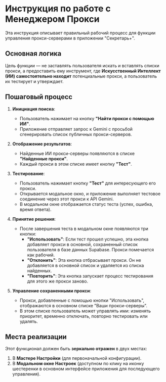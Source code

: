 # Инструкция по работе с Менеджером Прокси

Эта инструкция описывает правильный рабочий процесс для функции управления прокси-серверами в приложении "Секретарь+".

## Основная логика

Цель функции — не заставлять пользователя искать и вставлять списки прокси, а предоставить ему инструмент, где **Искусственный Интеллект (ИИ) самостоятельно находит** потенциальные прокси, а пользователь их тестирует и утверждает.

## Пошаговый процесс

1.  **Инициация поиска**:
    *   Пользователь нажимает на кнопку **"Найти прокси с помощью ИИ"**.
    *   Приложение отправляет запрос к Gemini с просьбой сгенерировать список публичных прокси-серверов.

2.  **Отображение результатов**:
    *   Найденные ИИ прокси-серверы появляются в списке **"Найденные прокси"**.
    *   Каждый прокси в этом списке имеет кнопку **"Тест"**.

3.  **Тестирование**:
    *   Пользователь нажимает кнопку **"Тест"** для интересующего его прокси.
    *   Открывается модальное окно, и приложение выполняет тестовое соединение через этот прокси к API Gemini.
    *   В модальном окне отображается статус теста (успех, ошибка, время ответа).

4.  **Принятие решения**:
    *   После завершения теста в модальном окне появляются три кнопки:
        *   **"Использовать"**: Если тест прошел успешно, эта кнопка добавляет прокси в основной, сохраненный список пользователя в базе данных Supabase. Прокси помечается как рабочий.
        *   **"Отклонить"**: Эта кнопка отбрасывает прокси. Он не добавляется в основной список и удаляется из списка найденных.
        *   **"Повторить"**: Эта кнопка запускает процесс тестирования для этого же прокси заново.

5.  **Управление сохраненными прокси**:
    *   Прокси, добавленные с помощью кнопки "Использовать", отображаются в основном списке "Ваши прокси-серверы".
    *   В этом списке пользователь может управлять ими: изменять приоритет, временно отключать, повторно тестировать или удалять.

## Места реализации

Этот функционал должен быть **зеркально отражен** в двух местах:
1.  В **Мастере Настройки** (для первоначальной конфигурации).
2.  В **Модальном окне Настроек** (доступном по клику на иконку шестеренки в основном интерфейсе приложения для последующего управления).
